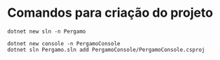 # Comandos para criação do projeto
```
dotnet new sln -n Pergamo

dotnet new console -n PergamoConsole
dotnet sln Pergamo.sln add PergamoConsole/PergamoConsole.csproj
```

